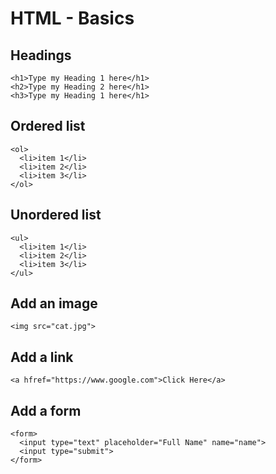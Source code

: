 # HTML - Basics

## Headings

```
<h1>Type my Heading 1 here</h1>
<h2>Type my Heading 2 here</h1>
<h3>Type my Heading 1 here</h1>
```

## Ordered list

```
<ol>
  <li>item 1</li>
  <li>item 2</li>
  <li>item 3</li>
</ol>
```

## Unordered list

```
<ul>
  <li>item 1</li>
  <li>item 2</li>
  <li>item 3</li>
</ul>
```

## Add an image

```
<img src="cat.jpg">
```

## Add a link

```
<a hfref="https://www.google.com">Click Here</a>
```

## Add a form

```
<form>
  <input type="text" placeholder="Full Name" name="name">
  <input type="submit">
</form>
```


